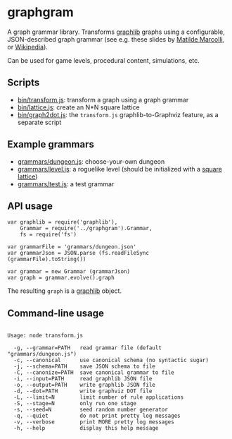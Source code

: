 # graphgram
A graph grammar library.
Transforms [graphlib](https://github.com/cpettitt/graphlib) graphs
using a configurable, JSON-described graph grammar
(see e.g. these slides by [Matilde Marcolli](http://www.its.caltech.edu/~matilde/GraphGrammarsLing.pdf),
 or [Wikipedia](https://en.wikipedia.org/wiki/Graph_rewriting)).

Can be used for game levels, procedural content, simulations, etc.

## Scripts

- [bin/transform.js](https://github.com/ihh/graphgram/blob/master/bin/transform.js): transform a graph using a graph grammar
- [bin/lattice.js](https://github.com/ihh/graphgram/blob/master/bin/lattice.js): create an N*N square lattice
- [bin/graph2dot.js](https://github.com/ihh/graphgram/blob/master/bin/graph2dot.js): the `transform.js` graphlib-to-Graphviz feature, as a separate script

## Example grammars

- [grammars/dungeon.js](https://github.com/ihh/graphgram/blob/master/grammars/dungeon.js): choose-your-own dungeon
- [grammars/level.js](https://github.com/ihh/graphgram/blob/master/grammars/level.js): a roguelike level (should be initialized with a [square lattice](https://github.com/ihh/graphgram/blob/master/bin/lattice.js))
- [grammars/test.js](https://github.com/ihh/graphgram/blob/master/grammars/test.js): a test grammar

## API usage

~~~~
var graphlib = require('graphlib'),
    Grammar = require('../graphgram').Grammar,
    fs = require('fs')

var grammarFile = 'grammars/dungeon.json'
var grammarJson = JSON.parse (fs.readFileSync (grammarFile).toString())

var grammar = new Grammar (grammarJson)
var graph = grammar.evolve().graph
~~~~

The resulting `graph` is a [graphlib](https://github.com/cpettitt/graphlib) object.

## Command-line usage

<pre><code>
Usage: node transform.js

  -g, --grammar=PATH   read grammar file (default "grammars/dungeon.js")
  -c, --canonical      use canonical schema (no syntactic sugar)
  -j, --schema=PATH    save JSON schema to file
  -C, --canonize=PATH  save canonical grammar to file
  -i, --input=PATH     read graphlib JSON file
  -o, --output=PATH    write graphlib JSON file
  -d, --dot=PATH       write graphviz DOT file
  -L, --limit=N        limit number of rule applications
  -S, --stage=N        only run one stage
  -s, --seed=N         seed random number generator
  -q, --quiet          do not print pretty log messages
  -v, --verbose        print MORE pretty log messages
  -h, --help           display this help message

</code></pre>
